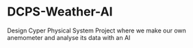 # DCPS-Weather-AI
Design Cyper Physical System Project where we make our own anemometer and analyse its data with an AI
